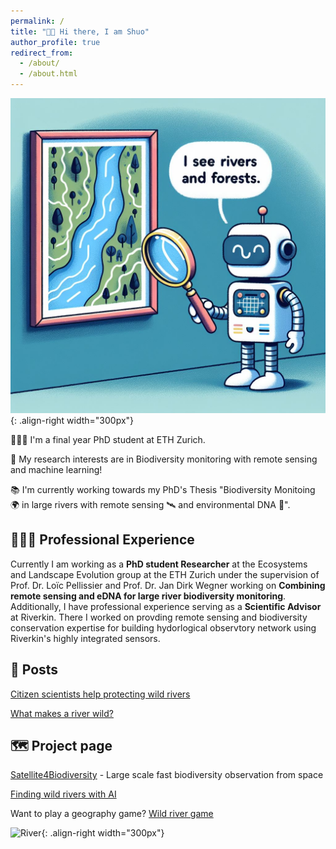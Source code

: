 ```yaml
---
permalink: /
title: "👋🏼 Hi there, I am Shuo"
author_profile: true
redirect_from: 
  - /about/
  - /about.html
---
```


![Illustration of satellite vison model](/images/robot_home_page.png){: .align-right width="300px"}

👨🏻‍💻 I'm a final year PhD student at ETH Zurich.

🔬 My research interests are in Biodiversity monitoring with remote sensing and machine learning!

📚 I'm currently working towards my PhD's Thesis "Biodiversity Monitoing 🌍 in large rivers with remote sensing 🛰️ and environmental DNA 🧬".

## 👨🏻‍🔬 Professional Experience
Currently I am working as a **PhD student Researcher** at the Ecosystems and Landscape Evolution group at the ETH Zurich under the supervision of Prof. Dr. Loïc Pellissier and Prof. Dr. Jan Dirk Wegner working on **Combining remote sensing and eDNA for large river biodiversity monitoring**.
Additionally, I have professional experience serving as a **Scientific Advisor** at Riverkin.
There I worked on provding remote sensing and biodiversity conservation expertise for building hydorlogical observtory network using Riverkin's highly integrated sensors.

## 📜 Posts
[Citizen scientists help protecting wild rivers](https://www.citizenscience.uzh.ch/en/news/blog/wildriver.html)

[What makes a river wild?](https://www.linkedin.com/feed/update/urn:li:activity:7257708477995773952/)

## 🗺️ Project page

[Satellite4Biodiversity](https://ele.ethz.ch/research/technology-modelling/satellite4biodiversity-.html) - Large scale fast biodiversity observation from space

[Finding wild rivers with AI](https://ele.ethz.ch/research/technology-modelling/citizen-river.html)

Want to play a geography game? [Wild river game](https://lab.citizenscience.ch/en/project/769)

![River](/images/top_down.png){: .align-right width="300px"}



